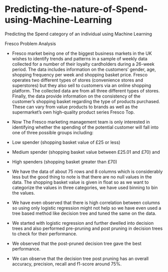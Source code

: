# Predicting-the-nature-of-Spend-using-Machine-Learning
Predicting the Spend category of an individual using Machine Learning

Fresco Problem Analysis 
- Fresco market being one of the biggest business markets in the UK wishes to identify trends and patterns in a sample of weekly data collected for a number of their loyalty cardholders during a 26-week period. The data includes information on the customers’ gender, age, shopping frequency per week and shopping basket price. Fresco operates two different types of stores (convenience stores and superstores) but they also sell to customers via an online shopping platform. The collected data are from all three different types of stores. Finally, the data provide information on the consistency of the customer’s shopping basket regarding the type of products purchased. These can vary from value products to brands as well as the supermarket’s own high-quality product series Fresco Top. 
- Now The Fresco marketing management team is only interested in identifying whether the spending of the potential customer will fall into one of three possible groups including:
 - Low spender (shopping basket value of £25 or less)
 - Medium spender (shopping basket value between £25.01 and £70) and
 - High spenders (shopping basket greater than £70) 


- We have the data of about 75 rows and 8 columns which is considerably less but the good thing to note is that there are no null values in the data. The shopping basket value is given in float so as we want to categorize the values in three categories, we have used binning to bin the values.
- We have even observed that there is high correlation between columns so using only logistic regression might not help so we have even used a tree based method like decision tree and tuned the same on the data.
- We started with logistic regression and further dwelled into decision trees and also performed pre-pruning and post pruning in decision trees to check for their performance.
- We observed that the post-pruned decision tree gave the best performance.
- We can observe that the decision tree post pruning has an overall accuracy, precision, recall and f1-score around 75%.

